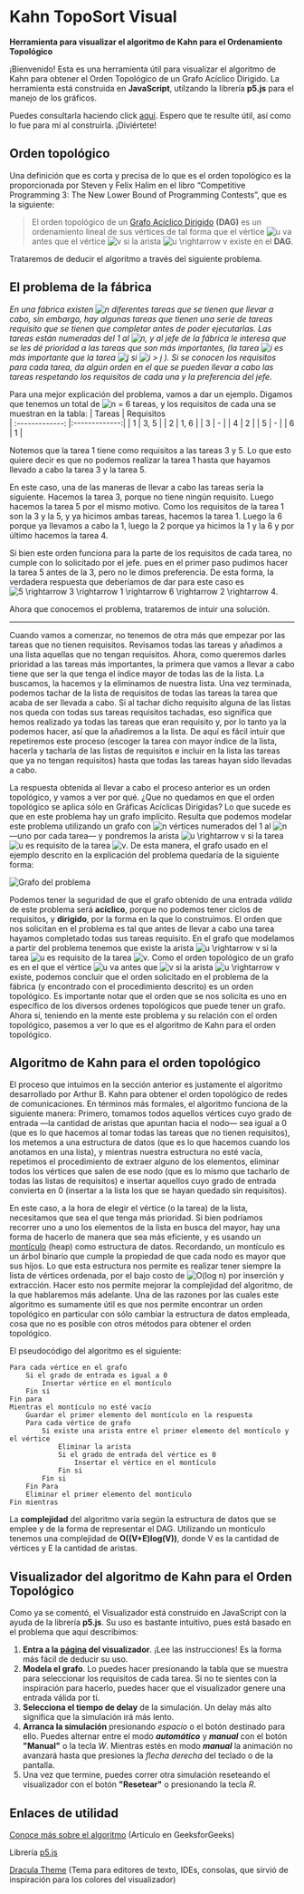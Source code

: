 # Kahn TopoSort Visual
**Herramienta para visualizar el algoritmo de Kahn para el Ordenamiento Topológico**

¡Bienvenido! Esta es una herramienta útil para visualizar el algoritmo de Kahn para obtener el Orden Topológico de un Grafo Acíclico Dirigido. La herramienta está construida en **JavaScript**, utilzando la librería **p5.js** para el manejo de los gráficos.

Puedes consultarla haciendo click [aquí](https://arrobaricardoge.github.io/Kahn-TopoSort-Visual/). Espero que te resulte útil, así como lo fue para mí al construirla. ¡Diviértete!

## Orden topológico

Una definición que es corta y precisa de lo que es el orden topológico es la proporcionada por Steven y Felix Halim en el libro “Competitive Programming 3: The New Lower Bound of Programming Contests”, que es la siguiente:
>El orden topológico de un [Grafo Acíclico Dirigido](https://es.wikipedia.org/wiki/Grafo_ac%C3%ADclico_dirigido) **(DAG)** es un ordenamiento lineal de sus vértices de tal forma que el vértice ![$u$](https://render.githubusercontent.com/render/math?math=%24u%24) va antes que el vértice ![$v$](https://render.githubusercontent.com/render/math?math=%24v%24) si la arista  ![$u \rightarrow v$](https://render.githubusercontent.com/render/math?math=%24u%20%5Crightarrow%20v%24) existe en el **DAG**.

Trataremos de deducir el algoritmo a través del siguiente problema.

## El problema de la fábrica

_En una fábrica existen ![$n$](https://render.githubusercontent.com/render/math?math=%24n%24) diferentes tareas que se tienen que llevar a cabo, sin embargo, hay algunas tareas que tienen una serie de tareas requisito que se tienen que completar antes de poder ejecutarlas. Las tareas están numeradas del 1 al ![$n$](https://render.githubusercontent.com/render/math?math=%24n%24), y al jefe de la fábrica le interesa que se les dé prioridad a las tareas que son más importantes, (la tarea ![$i$](https://render.githubusercontent.com/render/math?math=%24i%24) es más importante que la tarea ![$j$](https://render.githubusercontent.com/render/math?math=%24j%24)  si ![$i > j$](https://render.githubusercontent.com/render/math?math=%24i%20%3E%20j%24) ). Si se conocen los requisitos para cada tarea, da algún orden en el que se pueden llevar a cabo las tareas respetando los requisitos de cada una y la preferencia del jefe._

Para una mejor explicación del problema, vamos a dar un ejemplo. Digamos que tenemos un total de ![$n = 6$](https://render.githubusercontent.com/render/math?math=%24n%20%3D%206%24) tareas, y los requisitos de cada una se muestran en la tabla:
| Tareas        | Requisitos    
| :-------------: |:-------------:|
| 1    | 3, 5 |
| 2     | 1, 6      |
| 3 | - |
| 4 | 2 |
| 5 | - |
| 6 | 1 | 

Notemos que la tarea 1 tiene como requisitos a las tareas 3 y 5. Lo que esto quiere decir es que no podemos realizar la tarea 1 hasta que hayamos llevado a cabo la tarea 3 y la tarea 5.

En este caso, una de las maneras de llevar a cabo las tareas sería la siguiente. Hacemos la tarea 3, porque no tiene ningún requisito. Luego hacemos la tarea 5 por el mismo motivo. Como los requisitos de la tarea 1 son la 3 y la 5, y ya hicimos ambas tareas, hacemos la tarea 1. Luego la 6 porque ya llevamos a cabo la 1, luego la 2 porque ya hicimos la 1 y la 6 y por último hacemos la tarea 4. 

Si bien este orden funciona para la parte de los requisitos de cada tarea, no cumple con lo solicitado por el jefe. pues en el primer paso pudimos hacer la tarea 5 antes de la 3, pero no le dimos preferencia. De esta forma, la verdadera respuesta que deberíamos de dar para este caso es ![$5 \rightarrow 3 \rightarrow 1 \rightarrow 6 \rightarrow 2 \rightarrow 4$](https://render.githubusercontent.com/render/math?math=%245%20%5Crightarrow%203%20%5Crightarrow%201%20%5Crightarrow%206%20%5Crightarrow%202%20%5Crightarrow%204%24).

Ahora que conocemos el problema, trataremos de intuir una solución. 

---

Cuando vamos a comenzar, no tenemos de otra más que empezar por las tareas que no tienen requisitos. Revisamos todas las tareas y añadimos a una lista aquellas que no tengan requisitos. Ahora, como queremos darles prioridad a las tareas más importantes, la primera que vamos a llevar a cabo tiene que ser la que tenga el índice mayor de todas las de la lista. La buscamos, la hacemos y la eliminamos de nuestra lista. Una vez terminada, podemos tachar de la lista de requisitos de todas las tareas la tarea que acaba de ser llevada a cabo. Si al tachar dicho requisito alguna de las listas nos queda con todas sus tareas requisitos tachadas, eso significa que hemos realizado ya todas las tareas que eran requisito y, por lo tanto ya la podemos hacer, así que la añadiremos a la lista. De aquí es fácil intuir que repetiremos este proceso (escoger la tarea con mayor índice de la lista, hacerla y tacharla de las listas de requisitos e incluir en la lista las tareas que ya no tengan requisitos) hasta que todas las tareas hayan sido llevadas a cabo. 

La respuesta obtenida al llevar a cabo el proceso anterior es un orden topológico, y vamos a ver por qué. ¿Que no quedamos en que el orden topológico se aplica sólo en Gráficas Acíclicas Dirigidas? Lo que sucede es que en este problema hay un grafo implícito. Resulta que podemos modelar este problema utilizando un grafo con ![$n$](https://render.githubusercontent.com/render/math?math=%24n%24) vértices numerados del 1 al ![$n$](https://render.githubusercontent.com/render/math?math=%24n%24) —uno por cada tarea— y pondremos la arista ![$u \rightarrow v$](https://render.githubusercontent.com/render/math?math=%24u%20%5Crightarrow%20v%24) si la tarea ![$u$](https://render.githubusercontent.com/render/math?math=%24u%24) es requisito de la tarea ![$v$](https://render.githubusercontent.com/render/math?math=%24v%24). De esta manera, el grafo usado en el ejemplo descrito en la explicación del problema quedaría de la siguiente forma:

![Grafo del problema](https://ibin.co/5NEccNzNjo1P.png)

Podemos tener la seguridad de que el grafo obtenido de una entrada _válida_ de este problema será **acíclico**, porque no podemos tener ciclos de requisitos, y **dirigido**, por la forma en la que lo construimos.
El orden que nos solicitan en el problema es tal que antes de llevar a cabo una tarea hayamos completado todas sus tareas requisito. En el grafo que modelamos a partir del problema tenemos que existe la arista  ![$u \rightarrow v$](https://render.githubusercontent.com/render/math?math=%24u%20%5Crightarrow%20v%24) si la tarea ![$u$](https://render.githubusercontent.com/render/math?math=%24u%24) es requisito de la tarea ![$v$](https://render.githubusercontent.com/render/math?math=%24v%24). Como el orden topológico de un grafo es en el que el vértice ![$u$](https://render.githubusercontent.com/render/math?math=%24u%24) va antes que ![$v$](https://render.githubusercontent.com/render/math?math=%24v%24) si la arista  ![$u \rightarrow v$](https://render.githubusercontent.com/render/math?math=%24u%20%5Crightarrow%20v%24) existe, podemos concluir que el orden solicitado en el problema de la fábrica (y encontrado con el procedimiento descrito) es un orden topológico. Es importante notar que el orden que se nos solicita es uno en específico de los diversos ordenes topológicos que puede tener un grafo. 
Ahora sí, teniendo en la mente este problema y su relación con el orden topológico, pasemos a ver lo que es el algoritmo de Kahn para el orden topológico.

## Algoritmo de Kahn para el orden topológico

El proceso que intuimos en la sección anterior es justamente el algoritmo desarrollado por Arthur B. Kahn para obtener el orden topológico de redes de comunicaciones. En términos más formales, el algoritmo funciona de la siguiente manera:
Primero, tomamos todos aquellos vértices cuyo grado de entrada —la cantidad de aristas que apuntan hacia el nodo— sea igual a 0 (que es lo que hacemos al tomar todas las tareas que no tienen requisitos), los metemos a una estructura de datos (que es lo que hacemos cuando los anotamos en una lista), y mientras nuestra estructura no esté vacía, repetimos el procedimiento de extraer alguno de los elementos, eliminar todos los vértices que salen de ese nodo (que es lo mismo que tacharlo de todas las listas de requisitos) e insertar aquellos cuyo grado de entrada convierta en 0 (insertar a la lista los que se hayan quedado sin requisitos).

En este caso, a la hora de elegir el vértice (o la tarea) de la lista, necesitamos que sea el que tenga más prioridad. Si bien podríamos recorrer uno a uno los elementos de la lista en busca del mayor, hay una forma de hacerlo de manera que sea más eficiente, y es usando un [montículo](https://es.wikipedia.org/wiki/Mont%C3%ADculo_(inform%C3%A1tica)) (heap) como estructura de datos. Recordando, un montículo es un árbol binario que cumple la propiedad de que cada nodo es mayor que sus hijos. Lo que esta estructura nos permite es realizar tener siempre la lista de vértices ordenada, por el bajo costo de ![O(log n) ](https://render.githubusercontent.com/render/math?math=O(log%20n)%20) por inserción y extracción. Hacer esto nos permite mejorar la complejidad del algoritmo, de la que hablaremos más adelante. Una de las razones por las cuales este algoritmo es sumamente útil es que nos permite encontrar un orden topológico en particular con sólo cambiar la estructura de datos empleada, cosa que no es posible con otros métodos para obtener el orden topológico. 

El pseudocódigo del algoritmo es el siguiente:

``` 
Para cada vértice en el grafo 
	Si el grado de entrada es igual a 0
		Insertar vértice en el montículo
	Fin si
Fin para
Mientras el montículo no esté vacío
	Guardar el primer elemento del montículo en la respuesta
	Para cada vértice de grafo
		Si existe una arista entre el primer elemento del montículo y el vértice
			Eliminar la arista
			Si el grado de entrada del vértice es 0
				Insertar el vértice en el montículo
			Fin si
		Fin si
	Fin Para
	Eliminar el primer elemento del montículo 
Fin mientras 
```
La **complejidad** del algoritmo varía según la estructura de datos que se emplee y de la forma de representar el DAG. Utilizando un montículo tenemos una complejidad de **O((V+E)log(V))**, donde V es la cantidad de vértices y E la cantidad de aristas.
## Visualizador del algoritmo de Kahn para el Orden Topológico

Como ya se comentó, el Visualizador está construido en JavaScript con la ayuda de la librería **p5.js**. Su uso es bastante intuitivo, pues está basado en el problema que aquí describimos:
1. **Entra a la [página](https://arrobaricardoge.github.io/Kahn-TopoSort-Visual/) del visualizador**. ¡Lee las instrucciones! Es la forma más fácil de deducir su uso.
2. **Modela el grafo**. Lo puedes hacer presionando la tabla que se muestra para seleccionar los requisitos de cada tarea. Si no te sientes con la inspiración para hacerlo, puedes hacer que el visualizador genere una entrada válida por tí.
3. **Selecciona el tiempo de delay** de la simulación. Un delay más alto significa que la simulación irá más lento.
4. **Arranca la simulación** presionando _espacio_ o el botón destinado para ello. Puedes alternar entre el modo _**automático**_ y _**manual**_ con el botón **"Manual"** o la tecla _W_. Mientras estés en modo _**manual**_  la animación no avanzará hasta que presiones la _flecha derecha_ del teclado o de la pantalla.
5. Una vez que termine, puedes correr otra simulación reseteando el visualizador con el botón **"Resetear"** o presionando la tecla _R_.

## Enlaces de utilidad
[Conoce más sobre el algoritmo](https://www.geeksforgeeks.org/topological-sorting-indegree-based-solution/) (Artículo en GeeksforGeeks)

Líbrería [p5.js](https://p5js.org/)

[Dracula Theme](https://draculatheme.com/) (Tema para editores de texto, IDEs, consolas, que sirvió de inspiración para los colores del visualizador)




